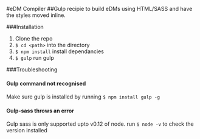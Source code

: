 #eDM Compiler
##Gulp recipie to build eDMs using HTML/SASS and have the styles moved inline.

###Installation
1. Clone the repo
2. `$ cd <path>` into the directory
3. `$ npm install` install dependancies
4. `$ gulp` run gulp

###Troubleshooting
#### Gulp command not recognised
Make sure gulp is installed by running `$ npm install gulp -g`

#### Gulp-sass throws an error
Gulp sass is only supported upto v0.12 of node. run `$ node -v` to check the version installed